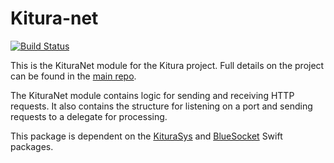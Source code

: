 # Kitura-net

[![Build Status](https://travis-ci.org/IBM-Swift/Kitura.svg?branch=master)](https://travis-ci.org/IBM-Swift/Kitura)

This is the KituraNet module for the Kitura project. Full details on the project can be found in the [main repo](https://github.com/IBM-Swift/Kitura).

The KituraNet module contains logic for sending and receiving HTTP requests. It also contains the structure for listening on a port and sending requests to a delegate for processing.

This package is dependent on the [KituraSys](https://github.com/IBM-Swift/Kitura-sys) and [BlueSocket](https://github.com/IBM-Swift/BlueSocket) Swift packages.
